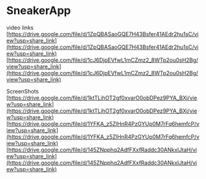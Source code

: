 # SneakerApp

video links
[https://drive.google.com/file/d/1ZpQBASaoGQE7H43Bsfer41AEdr2hu1sC/view?usp=share_link](https://drive.google.com/file/d/1ZpQBASaoGQE7H43Bsfer41AEdr2hu1sC/view?usp=share_link)
[https://drive.google.com/file/d/1cJ6DjpEVfwL1mCZmz2_8WTp2ou0sH2Bg/view?usp=share_link](https://drive.google.com/file/d/1cJ6DjpEVfwL1mCZmz2_8WTp2ou0sH2Bg/view?usp=share_link)

ScreenShots
[https://drive.google.com/file/d/1ktTLihOT2gf0xvarO0obDPez9PYA_BXj/view?usp=share_link](https://drive.google.com/file/d/1ktTLihOT2gf0xvarO0obDPez9PYA_BXj/view?usp=share_link)
[https://drive.google.com/file/d/1YFKA_z5ZlHnR4PzGYUp0M7rFq6hemfcP/view?usp=share_link](https://drive.google.com/file/d/1YFKA_z5ZlHnR4PzGYUp0M7rFq6hemfcP/view?usp=share_link)
[https://drive.google.com/file/d/145ZNpphq2AdfFXxfRaddc30ANkxIJtaH/view?usp=share_link](https://drive.google.com/file/d/145ZNpphq2AdfFXxfRaddc30ANkxIJtaH/view?usp=share_link)



